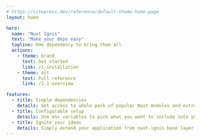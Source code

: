 ```yaml
---
# https://vitepress.dev/reference/default-theme-home-page
layout: home

hero:
  name: "Nuxt Ignis"
  text: "Make your deps easy"
  tagline: One dependency to bring them all
  actions:
    - theme: brand
      text: Get started
      link: /1-installation
    - theme: alt
      text: Full reference
      link: /2-1-overview

features:
  - title: Simple dependencies
    details: Get access to whole pack of popular Nuxt modules and extra features with just one NPM dependency
  - title: Configurable setup
    details: Use env variables to pick what you want to include into your app
  - title: Ignite your ideas
    details: Simply extend your application from nuxt-ignis base layer and start building your dream project
---
```


